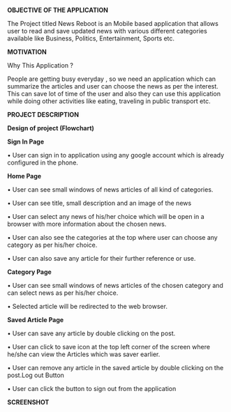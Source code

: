 

**OBJECTIVE OF THE APPLICATION**

The Project titled News Reboot is an Mobile based application that allows user to read and save updated news with various different categories available like
Business, Politics, Entertainment, Sports etc.

**MOTIVATION**

Why This Application ?

People are getting busy everyday , so we need an application which can summarize the articles and user can choose the news as per the interest. This can save lot of time of the user and also they can use this application while 
doing other activities like eating, traveling in public transport etc.







**PROJECT DESCRIPTION**

**Design of project (Flowchart)**


**Sign In Page**

• User can sign in to application using any google account which is already configured in the phone.

**Home Page**

• User can see small windows of news articles of all kind of categories.

• User can see title, small description and an image of the news

• User can select any news of his/her choice which will be open in a browser with more information about the chosen news.

• User can also see the categories at the top where user can choose any category as per his/her choice.

• User can also save any article for their further reference or use.







**Category Page**

• User can see small windows of news articles of the chosen category and can select news as per his/her choice.

• Selected article will be redirected to the web browser.

**Saved Article Page**

• User can save any article by double clicking on the post.

• User can click to save icon at the top left corner of the screen where he/she can view the Articles which was saver earlier.

• User can remove any article in the saved article by double clicking on the post.Log out Button

• User can click the button to sign out from the application






**SCREENSHOT**

